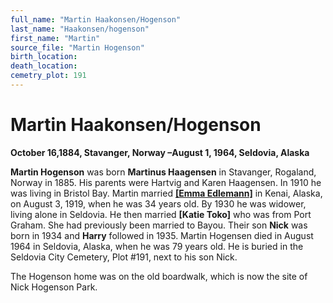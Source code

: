 ```yaml
---
full_name: "Martin Haakonsen/Hogenson"
last_name: "Haakonsen/hogenson"
first_name: "Martin"
source_file: "Martin Hogenson"
birth_location:
death_location:
cemetry_plot: 191
---
```

# Martin Haakonsen/Hogenson

**October 16,1884, Stavanger, Norway –August 1, 1964, Seldovia, Alaska**

**Martin Hogenson** was born **Martinus Haagensen** in Stavanger,
Rogaland, Norway in 1885. His parents were Hartvig and Karen Haagensen.
In 1910 he was living in Bristol Bay. Martin married [**\[Emma
Edlemann\]**](Andrew%20Matson%20and%20Edelman.md) in Kenai, Alaska, on
August 3, 1919, when he was 34 years old. By 1930 he was widower, living
alone in Seldovia. He then married **\[Katie Toko\]** who was from Port
Graham. She had previously been married to Bayou. Their son **Nick** was
born in 1934 and **Harry** followed in 1935. Martin Hogensen died in
August 1964 in Seldovia, Alaska, when he was 79 years old. He is buried
in the Seldovia City Cemetery, Plot \#191, next to his son Nick.

The Hogenson home was on the old boardwalk, which is now the site of
Nick Hogenson Park.


